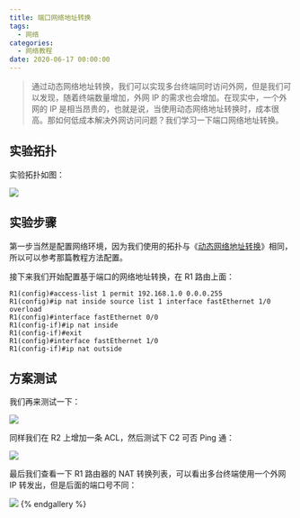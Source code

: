 ```yaml
---
title: 端口网络地址转换
tags:
  - 网络
categories:
  - 网络教程
date: 2020-06-17 00:00:00
---
```


> 通过动态网络地址转换，我们可以实现多台终端同时访问外网，但是我们可以发现，随着终端数量增加，外网 IP 的需求也会增加。在现实中，一个外网的 IP 是相当昂贵的，也就是说，当使用动态网络地址转换时，成本很高。那如何低成本解决外网访问问题？我们学习一下端口网络地址转换。

<!-- more -->

## 实验拓扑

实验拓扑如图：

![](https://cdn.dusays.com/2020/06/231-1.jpg)

## 实验步骤

第一步当然是配置网络环境，因为我们使用的拓扑与《[动态网络地址转换](https://dusays.com/231/)》相同，所以可以参考那篇教程方法配置。

接下来我们开始配置基于端口的网络地址转换，在 R1 路由上面：

```
R1(config)#access-list 1 permit 192.168.1.0 0.0.0.255
R1(config)#ip nat inside source list 1 interface fastEthernet 1/0 overload
R1(config)#interface fastEthernet 0/0
R1(config-if)#ip nat inside
R1(config-if)#exit
R1(config)#interface fastEthernet 1/0
R1(config-if)#ip nat outside
```

## 方案测试

我们再来测试一下：

![](https://cdn.dusays.com/2020/06/232-1.jpg)

同样我们在 R2 上增加一条 ACL，然后测试下 C2 可否 Ping 通：

![](https://cdn.dusays.com/2020/06/232-2.jpg)

最后我们查看一下 R1 路由器的 NAT 转换列表，可以看出多台终端使用一个外网 IP 转发出，但是后面的端口号不同：

![](https://cdn.dusays.com/2020/06/232-3.jpg)
{% endgallery %}